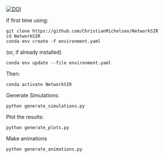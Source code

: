 [![DOI](https://zenodo.org/badge/258223118.svg)](https://zenodo.org/badge/latestdoi/258223118)

If first time using:

    git clone https://github.com/ChristianMichelsen/NetworkSIR
    cd NetworkSIR
    conda env create -f environment.yaml

(or, if already installed)

    conda env update --file environment.yaml

Then:

    conda activate NetworkSIR

Generate Simulations:

    python generate_simulations.py

Plot the results:

    python generate_plots.py

Make animations

    python generate_animations.py
